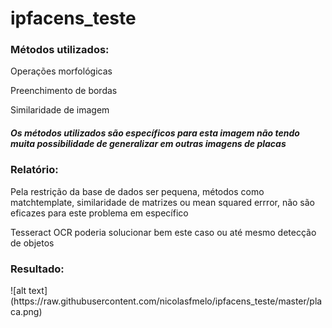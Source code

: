 # ipfacens_teste

<h3>Métodos utilizados:</h3>
<p>Operações morfológicas</p>
<p>Preenchimento de bordas</p>
<p>Similaridade de imagem</p>

<h5>Os métodos utilizados são específicos para esta imagem não tendo muita possibilidade de generalizar em outras imagens de placas<h5>

<h3>Relatório:</h3>
<p>Pela restrição da base de dados ser pequena, métodos como matchtemplate, similaridade de matrizes ou mean squared errror, não são eficazes para este problema em específico</p>
<p>Tesseract OCR poderia solucionar bem este caso ou até mesmo detecção de objetos<p>

  <h3>Resultado:</h3>
  ![alt text](https://raw.githubusercontent.com/nicolasfmelo/ipfacens_teste/master/placa.png)
